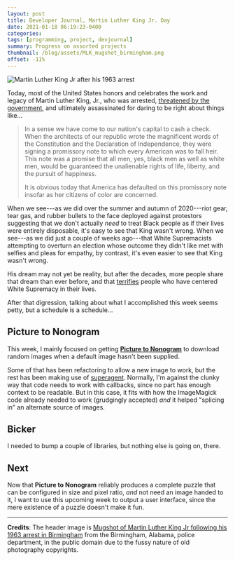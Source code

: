 ```yaml
---
layout: post
title: Developer Journal, Martin Luther King Jr. Day
date: 2021-01-18 06:19:23-0400
categories:
tags: [programming, project, devjournal]
summary: Progress on assorted projects
thumbnail: /blog/assets/MLK_mugshot_birmingham.png
offset: -11%
---
```


![Martin Luther King Jr after his 1963 arrest](/blog/assets/MLK_mugshot_birmingham.png "Martin Luther King Jr after his 1963 arrest")

Today, most of the United States honors and celebrates the work and legacy of Martin Luther King, Jr., who was arrested, [threatened by the government](https://en.wikisource.org/wiki/FBI%E2%80%93King_suicide_letter), and ultimately assassinated for daring to be right about things like...

 > In a sense we have come to our nation's capital to cash a check. When the architects of our republic wrote the magnificent words of the Constitution and the Declaration of Independence, they were signing a promissory note to which every American was to fall heir. This note was a promise that all men, yes, black men as well as white men, would be guaranteed the unalienable rights of life, liberty, and the pursuit of happiness.
 >
 > It is obvious today that America has defaulted on this promissory note insofar as her citizens of color are concerned.

When we see---as we did over the summer and autumn of 2020---riot gear, tear gas, and rubber bullets to the face deployed against protestors suggesting that we don't actually *need* to treat Black people as if their lives were entirely disposable, it's easy to see that King wasn't wrong.  When we see---as we did just a couple of weeks ago---that White Supremacists attempting to overturn an election whose outcome they didn't like met with selfies and pleas for empathy, by contrast, it's even easier to see that King wasn't wrong.

His dream may not yet be reality, but after the decades, more people share that dream than ever before, and that [terrifies](https://www.fordfoundation.org/just-matters/equals-change-blog/posts/democracy-is-a-threat-to-white-supremacy-and-that-is-the-cause-of-america-s-crisis/) people who have centered White Supremacy in their lives.

After that digression, talking about what I accomplished this week seems petty, but a schedule is a schedule...

## Picture to Nonogram

This week, I mainly focused on getting [**Picture to Nonogram**](https://github.com/jcolag/picture-nonogram) to download random images when a default image hasn't been supplied.

Some of that has been refactoring to allow a new image to work, but the rest has been making use of [superagent](https://www.npmjs.com/package/superagent).  Normally, I'm against the clunky way that code needs to work with callbacks, since no part has enough context to be readable.  But in this case, it fits with how the ImageMagick code already needed to work (grudgingly accepted) *and* it helped "splicing in" an alternate source of images.

## Bicker

I needed to bump a couple of libraries, but nothing else is going on, there.

## Next

Now that **Picture to Nonogram** reliably produces a complete puzzle that can be configured in size and pixel ratio, *and* not need an image handed to it, I want to use this upcoming week to output a user interface, since the mere existence of a puzzle doesn't make it fun.

* * *

**Credits**:  The header image is [Mugshot of Martin Luther King Jr following his 1963 arrest in Birmingham](https://commons.wikimedia.org/wiki/File:MLK_mugshot_birmingham.jpg) from the Birmingham, Alabama, police department, in the public domain due to the fussy nature of old photography copyrights.
